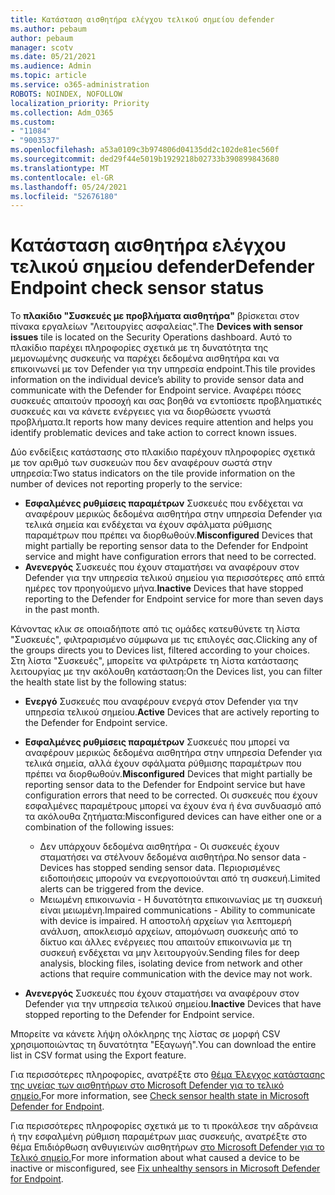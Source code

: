 ```yaml
---
title: Κατάσταση αισθητήρα ελέγχου τελικού σημείου defender
ms.author: pebaum
author: pebaum
manager: scotv
ms.date: 05/21/2021
ms.audience: Admin
ms.topic: article
ms.service: o365-administration
ROBOTS: NOINDEX, NOFOLLOW
localization_priority: Priority
ms.collection: Adm_O365
ms.custom:
- "11084"
- "9003537"
ms.openlocfilehash: a53a0109c3b974806d04135dd2c102de81ec560f
ms.sourcegitcommit: ded29f44e5019b1929218b02733b390899843680
ms.translationtype: MT
ms.contentlocale: el-GR
ms.lasthandoff: 05/24/2021
ms.locfileid: "52676180"
---
```

# <a name="defender-endpoint-check-sensor-status"></a><span data-ttu-id="9ab1f-102">Κατάσταση αισθητήρα ελέγχου τελικού σημείου defender</span><span class="sxs-lookup"><span data-stu-id="9ab1f-102">Defender Endpoint check sensor status</span></span>

<span data-ttu-id="9ab1f-103">Το **πλακίδιο "Συσκευές με προβλήματα αισθητήρα"** βρίσκεται στον πίνακα εργαλείων "Λειτουργίες ασφαλείας".</span><span class="sxs-lookup"><span data-stu-id="9ab1f-103">The **Devices with sensor issues** tile is located on the Security Operations dashboard.</span></span> <span data-ttu-id="9ab1f-104">Αυτό το πλακίδιο παρέχει πληροφορίες σχετικά με τη δυνατότητα της μεμονωμένης συσκευής να παρέχει δεδομένα αισθητήρα και να επικοινωνεί με τον Defender για την υπηρεσία endpoint.</span><span class="sxs-lookup"><span data-stu-id="9ab1f-104">This tile provides information on the individual device’s ability to provide sensor data and communicate with the Defender for Endpoint service.</span></span> <span data-ttu-id="9ab1f-105">Αναφέρει πόσες συσκευές απαιτούν προσοχή και σας βοηθά να εντοπίσετε προβληματικές συσκευές και να κάνετε ενέργειες για να διορθώσετε γνωστά προβλήματα.</span><span class="sxs-lookup"><span data-stu-id="9ab1f-105">It reports how many devices require attention and helps you identify problematic devices and take action to correct known issues.</span></span>

<span data-ttu-id="9ab1f-106">Δύο ενδείξεις κατάστασης στο πλακίδιο παρέχουν πληροφορίες σχετικά με τον αριθμό των συσκευών που δεν αναφέρουν σωστά στην υπηρεσία:</span><span class="sxs-lookup"><span data-stu-id="9ab1f-106">Two status indicators on the tile provide information on the number of devices not reporting properly to the service:</span></span>

- <span data-ttu-id="9ab1f-107">**Εσφαλμένες ρυθμίσεις παραμέτρων** Συσκευές που ενδέχεται να αναφέρουν μερικώς δεδομένα αισθητήρα στην υπηρεσία Defender για τελικά σημεία και ενδέχεται να έχουν σφάλματα ρύθμισης παραμέτρων που πρέπει να διορθωθούν.</span><span class="sxs-lookup"><span data-stu-id="9ab1f-107">**Misconfigured** Devices that might partially be reporting sensor data to the Defender for Endpoint service and might have configuration errors that need to be corrected.</span></span>
- <span data-ttu-id="9ab1f-108">**Ανενεργός** Συσκευές που έχουν σταματήσει να αναφέρουν στον Defender για την υπηρεσία τελικού σημείου για περισσότερες από επτά ημέρες τον προηγούμενο μήνα.</span><span class="sxs-lookup"><span data-stu-id="9ab1f-108">**Inactive** Devices that have stopped reporting to the Defender for Endpoint service for more than seven days in the past month.</span></span>

<span data-ttu-id="9ab1f-109">Κάνοντας κλικ σε οποιαδήποτε από τις ομάδες κατευθύνετε τη λίστα "Συσκευές", φιλτραρισμένο σύμφωνα με τις επιλογές σας.</span><span class="sxs-lookup"><span data-stu-id="9ab1f-109">Clicking any of the groups directs you to Devices list, filtered according to your choices.</span></span> <span data-ttu-id="9ab1f-110">Στη λίστα "Συσκευές", μπορείτε να φιλτράρετε τη λίστα κατάστασης λειτουργίας με την ακόλουθη κατάσταση:</span><span class="sxs-lookup"><span data-stu-id="9ab1f-110">On the Devices list, you can filter the health state list by the following status:</span></span>

- <span data-ttu-id="9ab1f-111">**Ενεργό** Συσκευές που αναφέρουν ενεργά στον Defender για την υπηρεσία τελικού σημείου.</span><span class="sxs-lookup"><span data-stu-id="9ab1f-111">**Active** Devices that are actively reporting to the Defender for Endpoint service.</span></span>
- <span data-ttu-id="9ab1f-112">**Εσφαλμένες ρυθμίσεις παραμέτρων** Συσκευές που μπορεί να αναφέρουν μερικώς δεδομένα αισθητήρα στην υπηρεσία Defender για τελικά σημεία, αλλά έχουν σφάλματα ρύθμισης παραμέτρων που πρέπει να διορθωθούν.</span><span class="sxs-lookup"><span data-stu-id="9ab1f-112">**Misconfigured** Devices that might partially be reporting sensor data to the Defender for Endpoint service but have configuration errors that need to be corrected.</span></span> <span data-ttu-id="9ab1f-113">Οι συσκευές που έχουν εσφαλμένες παραμέτρους μπορεί να έχουν ένα ή ένα συνδυασμό από τα ακόλουθα ζητήματα:</span><span class="sxs-lookup"><span data-stu-id="9ab1f-113">Misconfigured devices can have either one or a combination of the following issues:</span></span>

    - <span data-ttu-id="9ab1f-114">Δεν υπάρχουν δεδομένα αισθητήρα - Οι συσκευές έχουν σταματήσει να στέλνουν δεδομένα αισθητήρα.</span><span class="sxs-lookup"><span data-stu-id="9ab1f-114">No sensor data - Devices has stopped sending sensor data.</span></span> <span data-ttu-id="9ab1f-115">Περιορισμένες ειδοποιήσεις μπορούν να ενεργοποιούνται από τη συσκευή.</span><span class="sxs-lookup"><span data-stu-id="9ab1f-115">Limited alerts can be triggered from the device.</span></span>
    - <span data-ttu-id="9ab1f-116">Μειωμένη επικοινωνία - Η δυνατότητα επικοινωνίας με τη συσκευή είναι μειωμένη.</span><span class="sxs-lookup"><span data-stu-id="9ab1f-116">Impaired communications - Ability to communicate with device is impaired.</span></span> <span data-ttu-id="9ab1f-117">Η αποστολή αρχείων για λεπτομερή ανάλυση, αποκλεισμό αρχείων, απομόνωση συσκευής από το δίκτυο και άλλες ενέργειες που απαιτούν επικοινωνία με τη συσκευή ενδέχεται να μην λειτουργούν.</span><span class="sxs-lookup"><span data-stu-id="9ab1f-117">Sending files for deep analysis, blocking files, isolating device from network and other actions that require communication with the device may not work.</span></span>
- <span data-ttu-id="9ab1f-118">**Ανενεργός** Συσκευές που έχουν σταματήσει να αναφέρουν στον Defender για την υπηρεσία τελικού σημείου.</span><span class="sxs-lookup"><span data-stu-id="9ab1f-118">**Inactive** Devices that have stopped reporting to the Defender for Endpoint service.</span></span>

<span data-ttu-id="9ab1f-119">Μπορείτε να κάνετε λήψη ολόκληρης της λίστας σε μορφή CSV χρησιμοποιώντας τη δυνατότητα "Εξαγωγή".</span><span class="sxs-lookup"><span data-stu-id="9ab1f-119">You can download the entire list in CSV format using the Export feature.</span></span>

<span data-ttu-id="9ab1f-120">Για περισσότερες πληροφορίες, ανατρέξτε στο [θέμα Έλεγχος κατάστασης της υγείας των αισθητήρων στο Microsoft Defender για το τελικό σημείο.](/microsoft-365/security/defender-endpoint/check-sensor-status)</span><span class="sxs-lookup"><span data-stu-id="9ab1f-120">For more information, see [Check sensor health state in Microsoft Defender for Endpoint](/microsoft-365/security/defender-endpoint/check-sensor-status).</span></span>

<span data-ttu-id="9ab1f-121">Για περισσότερες πληροφορίες σχετικά με το τι προκάλεσε την αδράνεια ή την εσφαλμένη ρύθμιση παραμέτρων μιας συσκευής, ανατρέξτε στο θέμα Επιδιόρθωση ανθυγιεινών αισθητήρων [στο Microsoft Defender για το Τελικό σημείο.](/microsoft-365/security/defender-endpoint/fix-unhealthy-sensors)</span><span class="sxs-lookup"><span data-stu-id="9ab1f-121">For more information about what caused a device to be inactive or misconfigured, see [Fix unhealthy sensors in Microsoft Defender for Endpoint](/microsoft-365/security/defender-endpoint/fix-unhealthy-sensors).</span></span>
